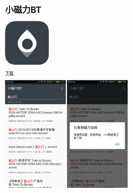 # 小磁力BT

 ![小磁力144](img/小磁力144.png)

[下载](http://sj.qq.com/myapp/detail.htm?apkName=io.github.skyhacker2.magnetsearch)

 <img src="img/BT1.png" width="200px"/>



 <img src="img/BT2.png" width="200px"/>